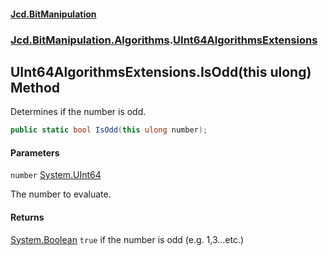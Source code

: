 #### [Jcd.BitManipulation](index.md 'index')

### [Jcd.BitManipulation.Algorithms](Jcd.BitManipulation.Algorithms.md 'Jcd.BitManipulation.Algorithms').[UInt64AlgorithmsExtensions](Jcd.BitManipulation.Algorithms.UInt64AlgorithmsExtensions.md 'Jcd.BitManipulation.Algorithms.UInt64AlgorithmsExtensions')

## UInt64AlgorithmsExtensions.IsOdd(this ulong) Method

Determines if the number is odd.

```csharp
public static bool IsOdd(this ulong number);
```

#### Parameters

<a name='Jcd.BitManipulation.Algorithms.UInt64AlgorithmsExtensions.IsOdd(thisulong).number'></a>

`number` [System.UInt64](https://docs.microsoft.com/en-us/dotnet/api/System.UInt64 'System.UInt64')

The number to evaluate.

#### Returns

[System.Boolean](https://docs.microsoft.com/en-us/dotnet/api/System.Boolean 'System.Boolean')
`true`
if the number is odd (e.g. 1,3...etc.)